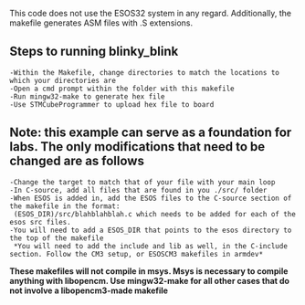 This code does not use the ESOS32 system in any regard. Additionally, the makefile generates ASM files with .S extensions.

**Steps to running blinky_blink**
------------------------------------
    -Within the Makefile, change directories to match the locations to which your directories are
    -Open a cmd prompt within the folder with this makefile
    -Run mingw32-make to generate hex file
    -Use STMCubeProgrammer to upload hex file to board

**Note: this example can serve as a foundation for labs. The only modifications that need to be changed are as follows**
-----------------------------------
    -Change the target to match that of your file with your main loop
    -In C-source, add all files that are found in you ./src/ folder 
    -When ESOS is added in, add the ESOS files to the C-source section of the makefile in the format:
     (ESOS_DIR)/src/blahblahblah.c which needs to be added for each of the esos src files.
    -You will need to add a ESOS_DIR that points to the esos directory to the top of the makefile
     *You will need to add the include and lib as well, in the C-include section. Follow the CM3 setup, or ESOSCM3 makefiles in armdev*
     
**These makefiles will not compile in msys. Msys is necessary to compile anything with libopencm. Use mingw32-make for all other cases that do not involve a libopencm3-made makefile**


     
